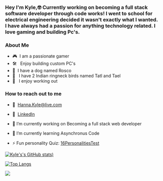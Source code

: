### Hey I'm Kyle,🤓 Currently working on becoming a full stack software developer through code works! I went to school for electrical engineering decided it wasn't exactly what I wanted. I have always had a passion for anything technology related. I love gaming and building Pc's. 

### About Me
 - 🎮 &nbsp;I am a passionate gamer
 - 🛠 &nbsp; Enjoy building custom PC's
 - 🐶 &nbsp;I have a dog named Rosco
 - 🐤 &nbsp; I have 2 Indian ringneck birds named Tatl and Tael
 - 💪 &nbsp; I enjoy working out

### How to reach out to me
- 📩 &nbsp;Hanna.Kyle@live.com 
- 💼 &nbsp;<a href="https://www.linkedin.com/in/kyle-hanna-71824910a/">LinkedIn</a>

- 🔭 I’m currently working on Becoming a full stack web developer
- 🌱 I’m currently learning Asynchronus Code
- ⚡ Fun personality Quiz: <a href="https://www.16personalities.com/profiles/6d6a93404424f"> 16PersonalitiesTest </a>



[![Kyle's's GitHub stats](https://github-readme-stats.vercel.app/api?username=KyleMHannaa&show_icons=true&theme=github_dark))](https://github.com/anuraghazra/github-readme-stats)

[![Top Langs](https://github-readme-stats.vercel.app/api/top-langs/?username=KyleMHanna&layout=compact)](https://github.com/anuraghazra/github-readme-stats)


![](https://komarev.com/ghpvc/?username=KyleMHanna)


